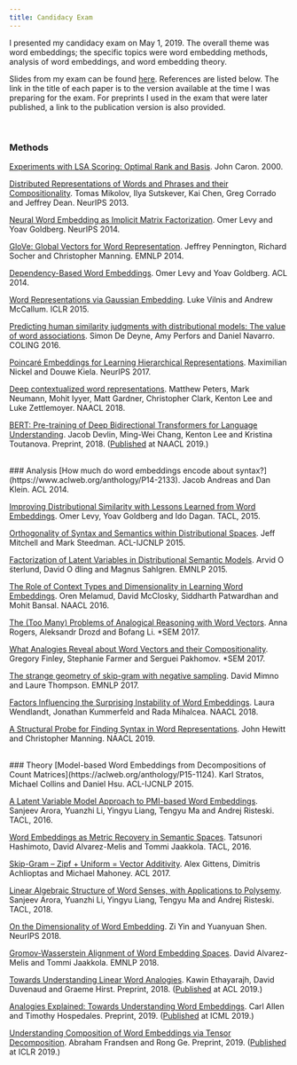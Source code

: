 ```yaml
---
title: Candidacy Exam
---
```

I presented my candidacy exam on May 1, 2019. The overall theme was word embeddings; the specific topics were word embedding methods, analysis of word embeddings, and word embedding theory.

Slides from my exam can be found [here](/files/candidacy.pdf). References are listed below. The link in the title of each paper is to the version available at the time I was preparing for the exam. For preprints I used in the exam that were later published, a link to the publication version is also provided.

<br/>

### Methods
[Experiments with LSA Scoring: Optimal Rank and Basis](http://citeseerx.ist.psu.edu/viewdoc/download?doi=10.1.1.26.2429&rep=rep1&type=pdf). John Caron. 2000.

[Distributed Representations of Words and Phrases and their Compositionality](http://papers.nips.cc/paper/5021-distributed-representations-of-words-and-phrases-and-their-compositionality.pdf). Tomas Mikolov, Ilya Sutskever, Kai Chen, Greg Corrado and Jeffrey Dean. NeurIPS 2013.

[Neural Word Embedding as Implicit Matrix Factorization](https://papers.nips.cc/paper/5477-neural-word-embedding-as-implicit-matrix-factorization.pdf). Omer Levy and Yoav Goldberg. NeurIPS 2014.

[GloVe: Global Vectors for Word Representation](https://www.aclweb.org/anthology/D14-1162). Jeffrey Pennington, Richard Socher and Christopher Manning. EMNLP 2014.

[Dependency-Based Word Embeddings](https://www.aclweb.org/anthology/P14-2050). Omer Levy and Yoav Goldberg. ACL 2014.

[Word Representations via Gaussian Embedding](https://arxiv.org/pdf/1412.6623.pdf). Luke Vilnis and Andrew McCallum. ICLR 2015.

[Predicting human similarity judgments with distributional models: The value of word associations](https://aclweb.org/anthology/C16-1175). Simon De Deyne, Amy Perfors and Daniel Navarro. COLING 2016.

[Poincaré Embeddings for Learning Hierarchical Representations](https://papers.nips.cc/paper/7213-poincare-embeddings-for-learning-hierarchical-representations.pdf). Maximilian Nickel and Douwe Kiela. NeurIPS 2017.

[Deep contextualized word representations](https://www.aclweb.org/anthology/N18-1202). Matthew Peters, Mark Neumann, Mohit Iyyer, Matt Gardner, Christopher Clark, Kenton Lee and Luke Zettlemoyer. NAACL 2018.

[BERT: Pre-training of Deep Bidirectional Transformers for Language Understanding](https://arxiv.org/pdf/1810.04805v1.pdf). Jacob Devlin, Ming-Wei Chang, Kenton Lee and Kristina Toutanova. Preprint, 2018. ([Published](https://www.aclweb.org/anthology/N19-1423) at NAACL 2019.)

<br/>
### Analysis
[How much do word embeddings encode about syntax?](https://www.aclweb.org/anthology/P14-2133). Jacob Andreas and Dan Klein. ACL 2014.

[Improving Distributional Similarity with Lessons Learned from Word Embeddings](https://www.aclweb.org/anthology/Q15-1016). Omer Levy, Yoav Goldberg and Ido Dagan. TACL, 2015.

[Orthogonality of Syntax and Semantics within Distributional Spaces](https://www.aclweb.org/anthology/P15-1126). Jeff Mitchell and Mark Steedman. ACL-IJCNLP 2015.

[Factorization of Latent Variables in Distributional Semantic Models](https://www.aclweb.org/anthology/D15-1024). Arvid O ̈sterlund, David O ̈dling and Magnus Sahlgren. EMNLP 2015.

[The Role of Context Types and Dimensionality in Learning Word Embeddings](https://www.aclweb.org/anthology/N16-1118). Oren Melamud, David McClosky, Siddharth Patwardhan and Mohit Bansal. NAACL 2016.

[The (Too Many) Problems of Analogical Reasoning with Word Vectors](https://www.aclweb.org/anthology/S17-1017). Anna Rogers, Aleksandr Drozd and Bofang Li. *SEM 2017.

[What Analogies Reveal about Word Vectors and their Compositionality](https://aclweb.org/anthology/S17-1001). Gregory Finley, Stephanie Farmer and Serguei Pakhomov. *SEM 2017.

[The strange geometry of skip-gram with negative sampling](https://www.aclweb.org/anthology/D17-1308). David Mimno and Laure Thompson. EMNLP 2017.

[Factors Influencing the Surprising Instability of Word Embeddings](https://aclweb.org/anthology/N18-1190). Laura Wendlandt, Jonathan Kummerfeld and Rada Mihalcea. NAACL 2018.

[A Structural Probe for Finding Syntax in Word Representations](https://www.aclweb.org/anthology/N19-1419). John Hewitt and Christopher Manning. NAACL 2019.

<br/>
### Theory
[Model-based Word Embeddings from Decompositions of Count Matrices](https://aclweb.org/anthology/P15-1124). Karl Stratos, Michael Collins and Daniel Hsu. ACL-IJCNLP 2015.

[A Latent Variable Model Approach to PMI-based Word Embeddings](https://aclweb.org/anthology/Q16-1028). Sanjeev Arora, Yuanzhi Li, Yingyu Liang, Tengyu Ma and Andrej Risteski. TACL, 2016.

[Word Embeddings as Metric Recovery in Semantic Spaces](https://aclweb.org/anthology/Q16-1020). Tatsunori Hashimoto, David Alvarez-Melis and Tommi Jaakkola. TACL, 2016.

[Skip-Gram – Zipf + Uniform = Vector Additivity](https://aclweb.org/anthology/P17-1007). Alex Gittens, Dimitris Achlioptas and Michael Mahoney. ACL 2017.

[Linear Algebraic Structure of Word Senses, with Applications to Polysemy](https://www.aclweb.org/anthology/Q18-1034). Sanjeev Arora, Yuanzhi Li, Yingyu Liang, Tengyu Ma and Andrej Risteski. TACL, 2018.

[On the Dimensionality of Word Embedding](https://papers.nips.cc/paper/7368-on-the-dimensionality-of-word-embedding.pdf). Zi Yin and Yuanyuan Shen. NeurIPS 2018.

[Gromov-Wasserstein Alignment of Word Embedding Spaces](https://www.aclweb.org/anthology/D18-1214). David Alvarez-Melis and Tommi Jaakkola. EMNLP 2018.

[Towards Understanding Linear Word Analogies](https://arxiv.org/pdf/1810.04882v5.pdf). Kawin Ethayarajh, David Duvenaud and Graeme Hirst. Preprint, 2018. ([Published](https://www.aclweb.org/anthology/P19-1315) at ACL 2019.)

[Analogies Explained: Towards Understanding Word Embeddings](https://arxiv.org/pdf/1901.09813v1.pdf). Carl Allen and Timothy Hospedales. Preprint, 2019. ([Published](http://proceedings.mlr.press/v97/allen19a/allen19a.pdf) at ICML 2019.)

[Understanding Composition of Word Embeddings via Tensor Decomposition](https://arxiv.org/pdf/1902.00613.pdf). Abraham Frandsen and Rong Ge. Preprint, 2019. ([Published](https://openreview.net/pdf?id=H1eqjiCctX) at ICLR 2019.)